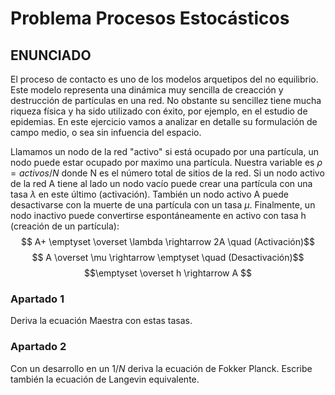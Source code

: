 # Problema Procesos Estocásticos

## **ENUNCIADO**

El proceso de contacto es uno de los modelos arquetipos del no equilibrio. 
Este modelo representa una dinámica muy sencilla de creacción y destrucción de partículas en una red.
No obstante su sencillez tiene mucha riqueza física y ha sido utilizado con éxito, por ejemplo,
en el estudio de epidemias. 
En este ejercicio vamos a analizar en detalle su formulación de campo medio, o sea sin infuencia del espacio. 

Llamamos un nodo de la red "activo" si está ocupado por una partícula, un nodo puede estar ocupado por maximo una partícula.
Nuestra variable es $\rho = activos /N$ donde N es el número total de sitios de la red. Si un nodo
activo de la red A tiene al lado un nodo vacío puede crear una partícula con una tasa $\lambda$ en
este último (activación). También un nodo activo A puede desactivarse con la muerte de una
partícula con un tasa $\mu$. Finalmente, un nodo inactivo puede convertirse espontáneamente
en activo con tasa h (creación de un partícula):
$$ A+ \emptyset \overset \lambda \rightarrow 2A \quad (Activación)$$
$$ A \overset \mu \rightarrow \emptyset \quad (Desactivación)$$
$$\emptyset \overset h \rightarrow A $$

### **Apartado 1**

Deriva la ecuación Maestra con estas tasas.

### **Apartado 2**

Con un desarrollo en un $1/N$ deriva la ecuación de Fokker Planck. Escribe también la
ecuación de Langevin equivalente.
